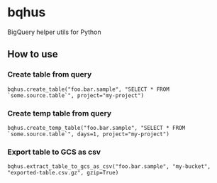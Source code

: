 # bqhus
BigQuery helper utils for Python

## How to use
### Create table from query
```
bqhus.create_table("foo.bar.sample", "SELECT * FROM `some.source.table`", project="my-project")
```

### Create temp table from query
```
bqhus.create_temp_table("foo.bar.sample", "SELECT * FROM `some.source.table`", days=1, project="my-project")
```

### Export table to GCS as csv
```
bqhus.extract_table_to_gcs_as_csv("foo.bar.sample", "my-bucket", "exported-table.csv.gz", gzip=True)
```
